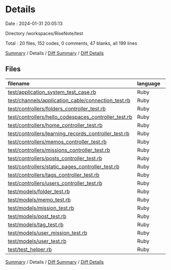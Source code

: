 # Details

Date : 2024-01-31 20:05:13

Directory /workspaces/RiseNote/test

Total : 20 files,  152 codes, 0 comments, 47 blanks, all 199 lines

[Summary](results.md) / Details / [Diff Summary](diff.md) / [Diff Details](diff-details.md)

## Files
| filename | language | code | comment | blank | total |
| :--- | :--- | ---: | ---: | ---: | ---: |
| [test/application_system_test_case.rb](/test/application_system_test_case.rb) | Ruby | 4 | 0 | 2 | 6 |
| [test/channels/application_cable/connection_test.rb](/test/channels/application_cable/connection_test.rb) | Ruby | 10 | 0 | 2 | 12 |
| [test/controllers/folders_controller_test.rb](/test/controllers/folders_controller_test.rb) | Ruby | 6 | 0 | 2 | 8 |
| [test/controllers/hello_codespaces_controller_test.rb](/test/controllers/hello_codespaces_controller_test.rb) | Ruby | 7 | 0 | 2 | 9 |
| [test/controllers/home_controller_test.rb](/test/controllers/home_controller_test.rb) | Ruby | 6 | 0 | 2 | 8 |
| [test/controllers/learning_records_controller_test.rb](/test/controllers/learning_records_controller_test.rb) | Ruby | 7 | 0 | 2 | 9 |
| [test/controllers/memos_controller_test.rb](/test/controllers/memos_controller_test.rb) | Ruby | 6 | 0 | 2 | 8 |
| [test/controllers/missions_controller_test.rb](/test/controllers/missions_controller_test.rb) | Ruby | 7 | 0 | 2 | 9 |
| [test/controllers/posts_controller_test.rb](/test/controllers/posts_controller_test.rb) | Ruby | 15 | 0 | 4 | 19 |
| [test/controllers/static_pages_controller_test.rb](/test/controllers/static_pages_controller_test.rb) | Ruby | 11 | 0 | 3 | 14 |
| [test/controllers/tags_controller_test.rb](/test/controllers/tags_controller_test.rb) | Ruby | 15 | 0 | 4 | 19 |
| [test/controllers/users_controller_test.rb](/test/controllers/users_controller_test.rb) | Ruby | 6 | 0 | 2 | 8 |
| [test/models/folder_test.rb](/test/models/folder_test.rb) | Ruby | 6 | 0 | 2 | 8 |
| [test/models/memo_test.rb](/test/models/memo_test.rb) | Ruby | 6 | 0 | 2 | 8 |
| [test/models/mission_test.rb](/test/models/mission_test.rb) | Ruby | 6 | 0 | 2 | 8 |
| [test/models/post_test.rb](/test/models/post_test.rb) | Ruby | 6 | 0 | 2 | 8 |
| [test/models/tag_test.rb](/test/models/tag_test.rb) | Ruby | 6 | 0 | 2 | 8 |
| [test/models/user_mission_test.rb](/test/models/user_mission_test.rb) | Ruby | 6 | 0 | 2 | 8 |
| [test/models/user_test.rb](/test/models/user_test.rb) | Ruby | 6 | 0 | 2 | 8 |
| [test/test_helper.rb](/test/test_helper.rb) | Ruby | 10 | 0 | 4 | 14 |

[Summary](results.md) / Details / [Diff Summary](diff.md) / [Diff Details](diff-details.md)